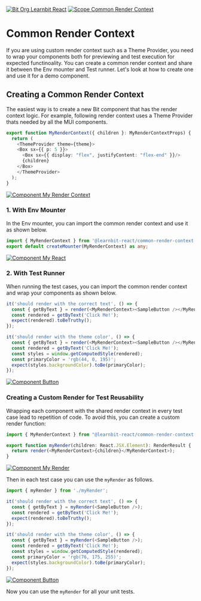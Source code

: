 [![Bit Org Learnbit React](https://img.shields.io/badge/Bit-@learnbit--react-2C00C3)](https://bit.cloud/learnbit-react)
[![Scope Common Render Context](https://img.shields.io/badge/Scope-Common_Render_Context_(4)-820596)](https://bit.cloud/learnbit-react/common-render-context)

# Common Render Context
If you are using custom render context such as a Theme Provider, you need to wrap your components both for previewing and test execution for expected functinoality. You can create a common render context and share it between the Env mounter and Test runner. Let's look at how to create one and use it for a demo component. 

## Creating a Common Render Context
The easiest way is to create a new Bit component that has the render context logic. For example, following render context uses a Theme Provider thats needed by all the MUI components.

```ts
export function MyRenderContext({ children }: MyRenderContextProps) {
  return (
    <ThemeProvider theme={theme}>
    <Box sx={{ p: 5 }}>
      <Box sx={{ display: "flex", justifyContent: "flex-end" }}/>
      {children}
    </Box>
    </ThemeProvider>
  );
}
```
[![Component My Render Context](https://img.shields.io/badge/My_Render_Context-v0.0.1-brightgreen)](https://bit.cloud/learnbit-react/common-render-context/render/my-render-context)

### 1. With Env Mounter

In the Env mounter, you can import the common render context and use it as shown below.

```ts
import { MyRenderContext } from '@learnbit-react/common-render-context.render.my-render-context';
export default createMounter(MyRenderContext) as any;

```
[![Component My React](https://img.shields.io/badge/My_React-v0.0.1-brightgreen)](https://bit.cloud/learnbit-react/common-render-context/envs/my-react)

### 2. With Test Runner
When running the test cases, you can import the common render context and wrap your components as shown below.

```ts
it('should render with the correct text', () => {
  const { getByText } = render(<MyRenderContext><SampleButton /></MyRenderContext>);
  const rendered = getByText('Click Me!');
  expect(rendered).toBeTruthy();
});

it('should render with the theme color', () => {
  const { getByText } = render(<MyRenderContext><SampleButton /></MyRenderContext>);
  const rendered = getByText('Click Me!');
  const styles = window.getComputedStyle(rendered);
  const primaryColor = 'rgb(44, 0, 195)';
  expect(styles.backgroundColor).toBe(primaryColor);
});
```
[![Component Button](https://img.shields.io/badge/Button-v0.0.1-brightgreen)](https://bit.cloud/learnbit-react/common-render-context/demo/button)

### Creating a Custom Render for Test Reusability
Wrapping each component with the shared render context in every test case lead to repetition of code. To avoid this, you can create a custom render function:

```ts
import { MyRenderContext } from "@learnbit-react/common-render-context.render.my-render-context";

export function myRender(children: React.JSX.Element): RenderResult {
  return render(<MyRenderContext>{children}</MyRenderContext>);
}
```
[![Component My Render](https://img.shields.io/badge/My_Render-v0.0.1-brightgreen)](https://bit.cloud/learnbit-react/common-render-context/render/my-render)


Then in each test case you can use the `myRender` as follows.

```ts
import { myRender } from './myRender';

it('should render with the correct text', () => {
  const { getByText } = myRender(<SampleButton />);
  const rendered = getByText('Click Me!');
  expect(rendered).toBeTruthy();
});

it('should render with the theme color', () => {
  const { getByText } = myRender(<SampleButton />);
  const rendered = getByText('Click Me!');
  const styles = window.getComputedStyle(rendered);
  const primaryColor = 'rgb(76, 175, 255)';
  expect(styles.backgroundColor).toBe(primaryColor);
});
```
[![Component Button](https://img.shields.io/badge/Button-v0.0.1-brightgreen)](https://bit.cloud/learnbit-react/common-render-context/demo/button)

Now you can use the `myRender` for all your unit tests.
